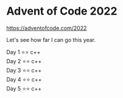 # Advent of Code 2022
https://adventofcode.com/2022

Let's see how far I can go this year.

Day 1 &#11088;&#11088; c++ <br />
Day 2 &#11088;&#11088; c++ <br />
Day 3 &#11088;&#11088; c++ <br />
Day 4 &#11088;&#11088; c++ <br />
Day 5 &#11088;&#11088; c++ <br />

